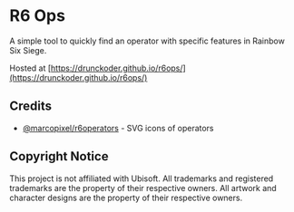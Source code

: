 # R6 Ops

A simple tool to quickly find an operator with specific features in Rainbow Six Siege.

Hosted at [https://drunckoder.github.io/r6ops/](https://drunckoder.github.io/r6ops/)

## Credits

- [@marcopixel/r6operators](https://github.com/marcopixel/r6operators/) - SVG icons of operators

## Copyright Notice

This project is not affiliated with Ubisoft. All trademarks and registered trademarks are the property of their respective owners.  All artwork and character designs are the property of their respective owners.
